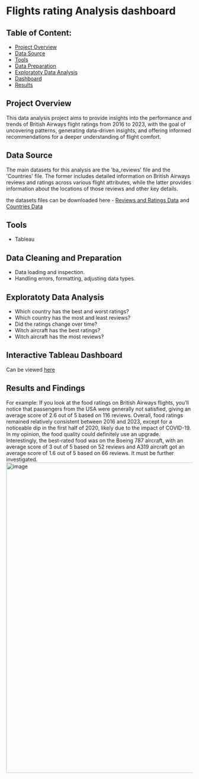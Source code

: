 # Flights rating Analysis dashboard

## Table of Content:

- [Project Overview](#Project-Overview)
- [Data Source](#Data-Source)
- [Tools](#Tools)
- [Data Preparation](#Data-Cleaning-and-Preparation)
- [Exploratoty Data Analysis](#Exploratoty-Data-Analysis)
- [Dashboard](#Interactive-Tableau-Dashboard)
- [Results](#Results-and-Findings)


## Project Overview
This data analysis project aims to provide insights into the performance and trends of British Airways flight ratings from 2016 to 2023, with the goal of uncovering patterns, generating data-driven insights, and offering informed recommendations for a deeper understanding of flight comfort.

## Data Source
The main datasets for this analysis are the 'ba_reviews' file and the 'Countries' file. The former includes detailed information on British Airways reviews and ratings across various flight attributes, while the latter provides information about the locations of those reviews and other key details.

the datasets files can be downloaded here - [Reviews and Ratings Data](./ba_reviews.csv) and [Countries Data](./Countries.csv)


## Tools
- Tableau
 
## Data Cleaning and Preparation
- Data loading and inspection.
- Handling errors, formatting, adjusting data types.

## Exploratoty Data Analysis
- Which country has the best and worst ratings?
- Which country has the most and least reviews?
- Did the ratings change over time?
- Witch aircraft has the best ratings?
- Witch aircraft has the most reviews?

## Interactive Tableau Dashboard
Can be viewed [here](https://public.tableau.com/app/profile/leonid.mizhiritsky/viz/BritishAirwaysFlightsRating/Dashboard1?publish=yes)

## Results and Findings
For example: If you look at the food ratings on British Airways flights, you’ll notice that passengers from the USA were generally not satisfied, giving an average score of 2.6 out of 5 based on 116 reviews. Overall, food ratings remained relatively consistent between 2016 and 2023, except for a noticeable dip in the first half of 2020, likely due to the impact of COVID-19. In my opinion, the food quality could definitely use an upgrade. Interestingly, the best-rated food was on the Boeing 787 aircraft, with an average score of 3 out of 5 based on 52 reviews and A319 aircraft got an average score of 1.6 out of 5 based on 66 reviews. It must be further investigated.
<img width="1503" height="837" alt="image" src="https://github.com/user-attachments/assets/199c43d1-696f-4eff-a18a-2aa8a64f1a82" />



